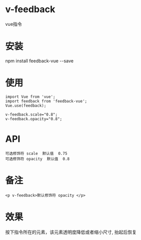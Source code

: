 # v-feedback
vue指令

# 安装
npm install feedback-vue --save

# 使用

```
import Vue from 'vue';
import feedback from 'feedback-vue';
Vue.use(feedback);

v-feedback.scale="0.8";
v-feedback.opacity="0.8";
```

# API
```
可选修饰符 scale  默认值  0.75
可选修饰符 opacity  默认值  0.8
```

# 备注
```
<p v-feedback>默认修饰符 opacity </p>
```

# 效果
按下指令所在的元素，该元素透明度降低或者缩小尺寸, 抬起后恢复

